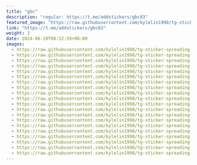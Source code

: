 ```yaml
---
title: "gbc"
description: "regular: https://t.me/addstickers/gbc83"
featured_image: "https://raw.githubusercontent.com/kylelin1998/tg-sticker-spreading-worldwide-images/main/img/9dcc87c6-9fc1-499b-8324-84847fb779bf.jpg"
link: "https://t.me/addstickers/gbc83"
weight: 3
date: 2024-06-20T08:52:59+08:00
images:
  - https://raw.githubusercontent.com/kylelin1998/tg-sticker-spreading-worldwide-images/main/img/9dcc87c6-9fc1-499b-8324-84847fb779bf.jpg
  - https://raw.githubusercontent.com/kylelin1998/tg-sticker-spreading-worldwide-images/main/img/556bb553-ff21-429d-b68f-a4275cd90c0c.jpg
  - https://raw.githubusercontent.com/kylelin1998/tg-sticker-spreading-worldwide-images/main/img/d69a88d2-c032-4383-8f2f-27fa95108721.jpg
  - https://raw.githubusercontent.com/kylelin1998/tg-sticker-spreading-worldwide-images/main/img/8a2ea567-76fb-4d6b-82d9-1ff078cddfc3.jpg
  - https://raw.githubusercontent.com/kylelin1998/tg-sticker-spreading-worldwide-images/main/img/cfc3ac27-c1ef-405f-96e8-6c3f96013224.jpg
  - https://raw.githubusercontent.com/kylelin1998/tg-sticker-spreading-worldwide-images/main/img/28cc262c-c677-44bb-b9d4-2494a3ab0c39.jpg
  - https://raw.githubusercontent.com/kylelin1998/tg-sticker-spreading-worldwide-images/main/img/da0856a2-b7bf-4563-adb0-c2ce9f6cad66.jpg
  - https://raw.githubusercontent.com/kylelin1998/tg-sticker-spreading-worldwide-images/main/img/a830bc44-d5fd-4d06-ad93-8ea69d28e4b3.jpg
  - https://raw.githubusercontent.com/kylelin1998/tg-sticker-spreading-worldwide-images/main/img/69a1a585-bf19-4955-8e86-4ed0356b8ffa.jpg
  - https://raw.githubusercontent.com/kylelin1998/tg-sticker-spreading-worldwide-images/main/img/8d662b6e-dd87-4d67-bb51-ae3137f6a333.jpg
  - https://raw.githubusercontent.com/kylelin1998/tg-sticker-spreading-worldwide-images/main/img/c1ee016c-9802-40e4-9bdc-8edd842eb452.jpg
  - https://raw.githubusercontent.com/kylelin1998/tg-sticker-spreading-worldwide-images/main/img/c0ce56b1-d458-4392-9e00-583fdd87499e.jpg
  - https://raw.githubusercontent.com/kylelin1998/tg-sticker-spreading-worldwide-images/main/img/9471484e-c736-461b-a8a3-b951e95093cc.jpg
  - https://raw.githubusercontent.com/kylelin1998/tg-sticker-spreading-worldwide-images/main/img/3e07fafe-049a-4fcc-b43d-3362cbc30daf.jpg
  - https://raw.githubusercontent.com/kylelin1998/tg-sticker-spreading-worldwide-images/main/img/6223ce62-0f8a-49c4-a63e-14c8f72a3e58.jpg
  - https://raw.githubusercontent.com/kylelin1998/tg-sticker-spreading-worldwide-images/main/img/6b5ab53d-2a2b-448b-b162-f2a3743c3d01.jpg
  - https://raw.githubusercontent.com/kylelin1998/tg-sticker-spreading-worldwide-images/main/img/a0b3dffe-c3b7-4064-bd14-ee10d1fe7e58.jpg
  - https://raw.githubusercontent.com/kylelin1998/tg-sticker-spreading-worldwide-images/main/img/acf6c27d-5ed8-4792-9108-321005b7f36f.jpg
  - https://raw.githubusercontent.com/kylelin1998/tg-sticker-spreading-worldwide-images/main/img/8e91bd1d-64be-4563-ad6f-f3554f186256.jpg
  - https://raw.githubusercontent.com/kylelin1998/tg-sticker-spreading-worldwide-images/main/img/a764ead8-fccc-4322-aa6e-d1c97c787f0e.jpg
---
```

